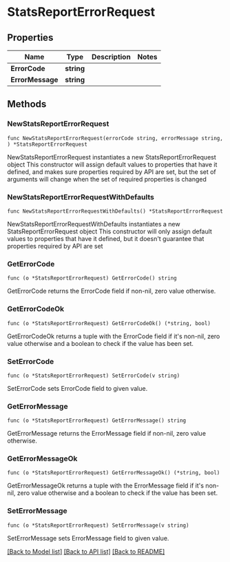 # StatsReportErrorRequest

## Properties

Name | Type | Description | Notes
------------ | ------------- | ------------- | -------------
**ErrorCode** | **string** |  | 
**ErrorMessage** | **string** |  | 

## Methods

### NewStatsReportErrorRequest

`func NewStatsReportErrorRequest(errorCode string, errorMessage string, ) *StatsReportErrorRequest`

NewStatsReportErrorRequest instantiates a new StatsReportErrorRequest object
This constructor will assign default values to properties that have it defined,
and makes sure properties required by API are set, but the set of arguments
will change when the set of required properties is changed

### NewStatsReportErrorRequestWithDefaults

`func NewStatsReportErrorRequestWithDefaults() *StatsReportErrorRequest`

NewStatsReportErrorRequestWithDefaults instantiates a new StatsReportErrorRequest object
This constructor will only assign default values to properties that have it defined,
but it doesn't guarantee that properties required by API are set

### GetErrorCode

`func (o *StatsReportErrorRequest) GetErrorCode() string`

GetErrorCode returns the ErrorCode field if non-nil, zero value otherwise.

### GetErrorCodeOk

`func (o *StatsReportErrorRequest) GetErrorCodeOk() (*string, bool)`

GetErrorCodeOk returns a tuple with the ErrorCode field if it's non-nil, zero value otherwise
and a boolean to check if the value has been set.

### SetErrorCode

`func (o *StatsReportErrorRequest) SetErrorCode(v string)`

SetErrorCode sets ErrorCode field to given value.


### GetErrorMessage

`func (o *StatsReportErrorRequest) GetErrorMessage() string`

GetErrorMessage returns the ErrorMessage field if non-nil, zero value otherwise.

### GetErrorMessageOk

`func (o *StatsReportErrorRequest) GetErrorMessageOk() (*string, bool)`

GetErrorMessageOk returns a tuple with the ErrorMessage field if it's non-nil, zero value otherwise
and a boolean to check if the value has been set.

### SetErrorMessage

`func (o *StatsReportErrorRequest) SetErrorMessage(v string)`

SetErrorMessage sets ErrorMessage field to given value.



[[Back to Model list]](../README.md#documentation-for-models) [[Back to API list]](../README.md#documentation-for-api-endpoints) [[Back to README]](../README.md)


